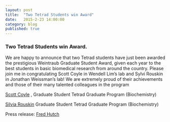 ```yaml
---
layout: post
title:  "Two Tetrad Students win Award"
date:   2015-2-23 14:00:00
category: blog
published: true
---
```


### Two Tetrad Students win Award.

We are happy to announce that two Tetrad students have just been awarded the prestigious Weintraub Graduate Student Award, given each year to the best students in basic biomedical research from around the country. Please join me in congratulating Scott Coyle in Wendell Lim’s lab and Sylvi Rouskin in Jonathan Weissman’s lab! We are extremely proud of their achievements and those of their many talented colleagues in the program

[Scott Coyle](http://limlab.ucsf.edu/people/scott.html) , Graduate Student
Tetrad Graduate Program (Biochemistry)

[Silvia Rouskin](http://weissmanlab.ucsf.edu/people/people.html)
Graduate Student
Tetrad Graduate Program (Biochemistry)


Press release: [Fred Hutch](http://www.fredhutch.org/en/labs/basic-sciences/weintraub-award.html)
